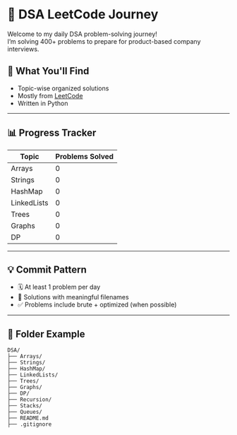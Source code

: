 # 🚀 DSA LeetCode Journey

Welcome to my daily DSA problem-solving journey!  
I’m solving 400+ problems to prepare for product-based company interviews.

## 📌 What You'll Find

- Topic-wise organized solutions
- Mostly from [LeetCode](https://leetcode.com/)
- Written in Python

---

## 📊 Progress Tracker

| Topic       | Problems Solved |
| ----------- | --------------- |
| Arrays      | 0               |
| Strings     | 0               |
| HashMap     | 0               |
| LinkedLists | 0               |
| Trees       | 0               |
| Graphs      | 0               |
| DP          | 0               |

---

## 💡 Commit Pattern

- 🗓️ At least 1 problem per day
- 📌 Solutions with meaningful filenames
- ✅ Problems include brute + optimized (when possible)

---

## 📂 Folder Example

```plaintext
DSA/
├── Arrays/
├── Strings/
├── HashMap/
├── LinkedLists/
├── Trees/
├── Graphs/
├── DP/
├── Recursion/
├── Stacks/
├── Queues/
├── README.md
├── .gitignore
